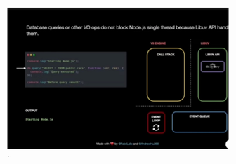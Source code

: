 
![observer pattern 示意圖](https://github.com/Vic428-human/Interview-question-memo/blob/8e76d1fa25b1c0739d984a71da2d58e60a5334d5/Screenshot_2025-05-08-10-15-48-734_com.google.android.youtube-edit.jpg).
